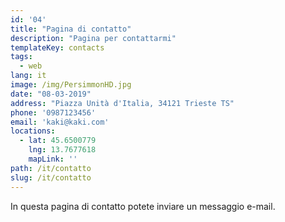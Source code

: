 ```yaml
---
id: '04'
title: "Pagina di contatto"
description: "Pagina per contattarmi"
templateKey: contacts
tags:
  - web
lang: it
image: /img/PersimmonHD.jpg
date: "08-03-2019"
address: "Piazza Unità d'Italia, 34121 Trieste TS"
phone: '0987123456'
email: 'kaki@kaki.com'
locations:
  - lat: 45.6500779
    lng: 13.7677618
    mapLink: ''
path: /it/contatto
slug: /it/contatto
---
```


In questa pagina di contatto potete inviare un messaggio e-mail.
